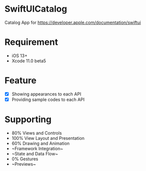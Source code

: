 # SwiftUICatalog

Catalog App for https://developer.apple.com/documentation/swiftui

# Requirement
- iOS 13+
- Xcode 11.0 beta5

# Feature
- [x] Showing appearances to each API
- [x] Providing sample codes to each API

# Supporting

- 80%  Views and Controls 
- 100% View Layout and Presentation 
- 60%  Drawing and Animation 
- ~Framework Integration~
- ~State and Data Flow~
- 0% Gestures 
- ~Previews~


